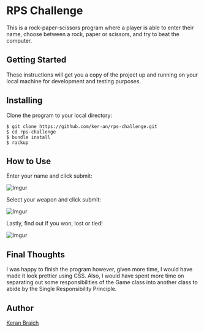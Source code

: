 # RPS Challenge

This is a rock-paper-scissors program where a player is able to enter their name, choose between a rock, paper or scissors, and try to beat the computer.

## Getting Started

These instructions will get you a copy of the project up and running on your local machine for development and testing purposes.

## Installing

Clone the program to your local directory:

```
$ git clone https://github.com/ker-an/rps-challenge.git
$ cd rps-challenge
$ bundle install
$ rackup
```

## How to Use

Enter your name and click submit:

![Imgur](https://i.imgur.com/qryniRZ.png?1)

Select your weapon and click submit:

![Imgur](https://i.imgur.com/6uToOow.png?1)

Lastly, find out if you won, lost or tied!

![Imgur](https://i.imgur.com/ETZz3R9.png?1)

## Final Thoughts

I was happy to finish the program however, given more time, I would have made it look prettier using CSS. Also, I would have spent more time on separating out some responsibilities of the Game class into another class to abide by the Single Responsibility Principle.

## Author

[Keran Braich](https://github.com/ker-an)
